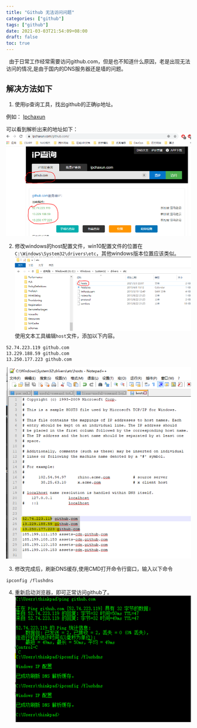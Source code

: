 ```yaml
---
title: "Github 无法访问问题"
categories: ["github"]
tags: ["github"]
date: 2021-03-03T21:54:09+08:00
draft: false
toc: true
---
```


&nbsp;&nbsp;由于日常工作经常需要访问github.com，但是也不知道什么原因，老是出现无法访问的情况,是由于国内的DNS服务器还是墙的问题。

## 解决方法如下

1. 使用ip查询工具，找出github的正确ip地址。

例如： [Ipchaxun](https://ipchaxun.com/)

可以看到解析出来的地址如下：
![](ip-chaxun.PNG)

2. 修改windows的host配置文件，win10配置文件的位置在`C:\Windows\System32\drivers\etc`，其他windows版本位置应该类似。
![](host-file.PNG)
使用文本工具编辑`host`文件，添加以下内容。
```
52.74.223.119 github.com
13.229.188.59 github.com
13.250.177.223 github.com
```

![](host-file-update.PNG)

3. 修改完成后，刷新DNS缓存,使用CMD打开命令行窗口，输入以下命令
```bash
ipconfig /flushdns
```

4. 重新启动浏览器，即可正常访问github了。
![](flush-dns.PNG)




